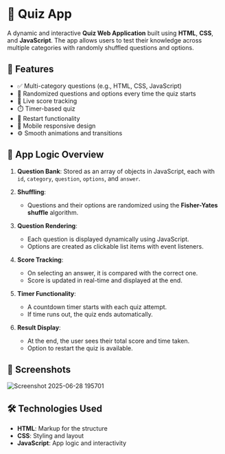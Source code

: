 # 🎯 Quiz App

A dynamic and interactive **Quiz Web Application** built using **HTML**, **CSS**, and **JavaScript**. The app allows users to test their knowledge across multiple categories with randomly shuffled questions and options.

## 🌟 Features

- ✅ Multi-category questions (e.g., HTML, CSS, JavaScript)
- 🔀 Randomized questions and options every time the quiz starts
- 🧠 Live score tracking
- ⏱️ Timer-based quiz
- 🔄 Restart functionality
- 📱 Mobile responsive design
- ⚙️ Smooth animations and transitions

## 🧠 App Logic Overview

1. **Question Bank**: Stored as an array of objects in JavaScript, each with `id`, `category`, `question`, `options`, and `answer`.

2. **Shuffling**:
   - Questions and their options are randomized using the **Fisher-Yates shuffle** algorithm.

3. **Question Rendering**:
   - Each question is displayed dynamically using JavaScript.
   - Options are created as clickable list items with event listeners.

4. **Score Tracking**:
   - On selecting an answer, it is compared with the correct one.
   - Score is updated in real-time and displayed at the end.

5. **Timer Functionality**:
   - A countdown timer starts with each quiz attempt.
   - If time runs out, the quiz ends automatically.

6. **Result Display**:
   - At the end, the user sees their total score and time taken.
   - Option to restart the quiz is available.

## 📸 Screenshots
![Screenshot 2025-06-28 195701](https://github.com/user-attachments/assets/dd879322-7206-48ef-8d3c-a3d98cab7525)

## 🛠️ Technologies Used

- **HTML**: Markup for the structure
- **CSS**: Styling and layout
- **JavaScript**: App logic and interactivity



